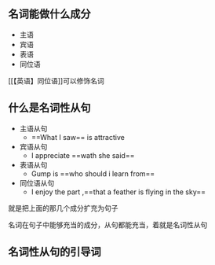 ## 名词能做什么成分
- 主语
- 宾语
- 表语
- 同位语



[[【英语】同位语]]可以修饰名词

## 什么是名词性从句
- 主语从句
	- ==What I saw== is attractive
- 宾语从句
	- I appreciate ==wath she said==
- 表语从句
	- Gump is ==who should  i learn from==
- 同位语从句
	- I enjoy the part ,==that a feather is flying in the sky==

就是把上面的那几个成分扩充为句子

名词在句子中能够充当的成分，从句都能充当，着就是名词性从句

## 名词性从句的引导词


